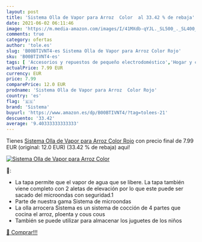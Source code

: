```yaml
---
layout: post
title: 'Sistema Olla de Vapor para Arroz  Color  al 33.42 % de rebaja'
date: 2021-06-02 06:11:46
image: 'https://m.media-amazon.com/images/I/41MXdb-qYJL._SL500_._SL400_.jpg'
comments: true
category: ofertas
author: 'tole.es'
slug: 'B00BTIVNT4-es Sistema Olla de Vapor para Arroz Color Rojo'
sku: 'B00BTIVNT4-es'
tags: [ 'Accesorios y repuestos de pequeño electrodoméstico','Hogar y cocina','Pequeño electrodoméstico','arroz','sistema', ]
actualPrice: 7.99 EUR
currency: EUR
price: 7.99
comparePrice: 12.0 EUR
prodname: 'Sistema Olla de Vapor para Arroz  Color Rojo'
country: 'es'
flag: '🇪🇸'
brand: 'Sistema'
buyurl: 'https://www.amazon.es/dp/B00BTIVNT4/?tag=tolees-21'
descuento: '33.42'
average: '9.40333333333333'
---
```


Tienes [Sistema Olla de Vapor para Arroz  Color Rojo](https://www.amazon.es/dp/B00BTIVNT4/?tag=tolees-21) con precio final de  7.99 EUR (original: 12.0 EUR) (33.42 %  de rebaja) aqui!

[![Sistema Olla de Vapor para Arroz  Color ](https://m.media-amazon.com/images/I/41MXdb-qYJL._SL500_._SL400_.jpg)](https://www.amazon.es/dp/B00BTIVNT4/?tag=tolees-21)

🔎:

- La tapa permite que el vapor de agua que se libere. La tapa también viene completo con 2 aletas de elevación por lo que este puede ser sacado del microondas con seguridad.1
- Parte de nuestra gama Sistema de microondas
- La olla arrocera Sistema es un sistema de cocción de 4 partes que cocina el arroz, ploenta y cous cous
- También se puede utilizar para almacenar los juguetes de los niños

[🛒 Comprar!!!](https://www.amazon.es/dp/B00BTIVNT4/?tag=tolees-21)
